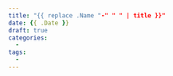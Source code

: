 ```yaml
---
title: "{{ replace .Name "-" " " | title }}"
date: {{ .Date }}
draft: true
categories:
  -
tags:
  - 
---
```


